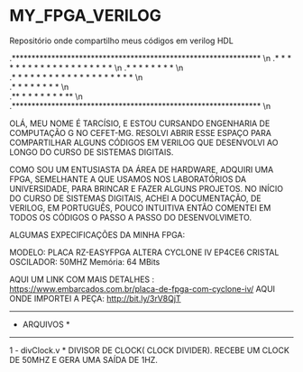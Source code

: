 # MY_FPGA_VERILOG
 Repositório onde compartilho meus códigos em verilog HDL

.*************************************************************** \n
.*    * * * * *       * * * * *       * * * * *       * * *    * \n 
.*   *               *       *       *               *     *   * \n  
.*  * * * * *       * *  *  *       *    * * *      * * * * *  * \n  
.* *               *               *       *       *         * * \n  
.**               *               * * * * *       *           ** \n  
.*************************************************************** \n
   
    



OLÁ, MEU NOME É TARCÍSIO, E ESTOU CURSANDO ENGENHARIA DE COMPUTAÇÃO G
NO CEFET-MG.
RESOLVI ABRIR ESSE ESPAÇO PARA COMPARTILHAR ALGUNS 
CÓDIGOS EM VERILOG QUE DESENVOLVI AO LONGO DO CURSO DE SISTEMAS DIGITAIS.

COMO SOU UM ENTUSIASTA DA ÁREA DE HARDWARE, ADQUIRI UMA FPGA, SEMELHANTE 
A QUE USAMOS NOS LABORATÓRIOS DA UNIVERSIDADE, PARA BRINCAR E FAZER ALGUNS PROJETOS.
NO INÍCIO DO CURSO DE SISTEMAS DIGITAIS, ACHEI A DOCUMENTAÇÃO, DE VERILOG, EM PORTUGUÊS, POUCO INTUITIVA ENTÃO COMENTEI EM TODOS OS CÓDIGOS O PASSO A PASSO DO DESENVOLVIMETO.

ALGUMAS EXPECIFICAÇÕES DA MINHA FPGA:

MODELO: PLACA RZ-EASYFPGA ALTERA CYCLONE IV EP4CE6
CRISTAL OSCILADOR: 50MHZ
Memória: 64 MBits

AQUI UM LINK COM MAIS DETALHES : https://www.embarcados.com.br/placa-de-fpga-com-cyclone-iv/
AQUI ONDE IMPORTEI A PEÇA: http://bit.ly/3rV8QjT
 

*****************
*   ARQUIVOS    *
*****************

1 - divClock.v 
    * DIVISOR DE CLOCK( CLOCK DIVIDER). RECEBE UM CLOCK DE 50MHZ E GERA UMA SAÍDA DE 1HZ.